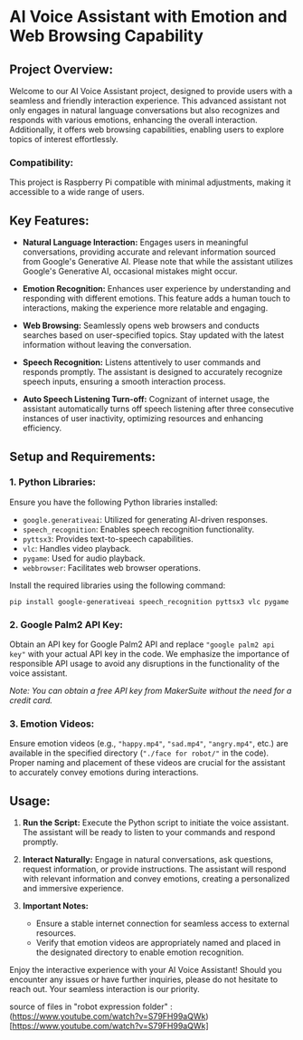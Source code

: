 # AI Voice Assistant with Emotion and Web Browsing Capability

## Project Overview:

Welcome to our AI Voice Assistant project, designed to provide users with a seamless and friendly interaction experience. This advanced assistant not only engages in natural language conversations but also recognizes and responds with various emotions, enhancing the overall interaction. Additionally, it offers web browsing capabilities, enabling users to explore topics of interest effortlessly.

### Compatibility: 
This project is Raspberry Pi compatible with minimal adjustments, making it accessible to a wide range of users.

## Key Features:

- **Natural Language Interaction:** Engages users in meaningful conversations, providing accurate and relevant information sourced from Google's Generative AI. Please note that while the assistant utilizes Google's Generative AI, occasional mistakes might occur.
  
- **Emotion Recognition:** Enhances user experience by understanding and responding with different emotions. This feature adds a human touch to interactions, making the experience more relatable and engaging.
  
- **Web Browsing:** Seamlessly opens web browsers and conducts searches based on user-specified topics. Stay updated with the latest information without leaving the conversation.
  
- **Speech Recognition:** Listens attentively to user commands and responds promptly. The assistant is designed to accurately recognize speech inputs, ensuring a smooth interaction process.
  
- **Auto Speech Listening Turn-off:** Cognizant of internet usage, the assistant automatically turns off speech listening after three consecutive instances of user inactivity, optimizing resources and enhancing efficiency.

## Setup and Requirements:

### 1. Python Libraries:

Ensure you have the following Python libraries installed:

- `google.generativeai`: Utilized for generating AI-driven responses.
- `speech_recognition`: Enables speech recognition functionality.
- `pyttsx3`: Provides text-to-speech capabilities.
- `vlc`: Handles video playback.
- `pygame`: Used for audio playback.
- `webbrowser`: Facilitates web browser operations.

Install the required libraries using the following command:

```
pip install google-generativeai speech_recognition pyttsx3 vlc pygame
```

### 2. Google Palm2 API Key:

Obtain an API key for Google Palm2 API and replace `"google palm2 api key"` with your actual API key in the code. We emphasize the importance of responsible API usage to avoid any disruptions in the functionality of the voice assistant.

*Note: You can obtain a free API key from MakerSuite without the need for a credit card.*

### 3. Emotion Videos:

Ensure emotion videos (e.g., `"happy.mp4"`, `"sad.mp4"`, `"angry.mp4"`, etc.) are available in the specified directory (`"./face for robot/"` in the code). Proper naming and placement of these videos are crucial for the assistant to accurately convey emotions during interactions.

## Usage:

1. **Run the Script:**
   Execute the Python script to initiate the voice assistant. The assistant will be ready to listen to your commands and respond promptly.

2. **Interact Naturally:**
   Engage in natural conversations, ask questions, request information, or provide instructions. The assistant will respond with relevant information and convey emotions, creating a personalized and immersive experience.

3. **Important Notes:**
   - Ensure a stable internet connection for seamless access to external resources.
   - Verify that emotion videos are appropriately named and placed in the designated directory to enable emotion recognition.

Enjoy the interactive experience with your AI Voice Assistant! Should you encounter any issues or have further inquiries, please do not hesitate to reach out. Your seamless interaction is our priority.

source of files in "robot expression folder" : (https://www.youtube.com/watch?v=S79FH99aQWk)[https://www.youtube.com/watch?v=S79FH99aQWk]
